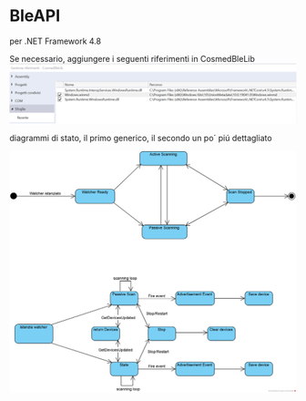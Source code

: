 # BleAPI

per .NET Framework 4.8

Se necessario, aggiungere i seguenti riferimenti in CosmedBleLib
![alt text](https://github.com/themrpink/BleAPI/blob/master/img/gestione_riferimenti.png?raw=true)


diagrammi di stato, il primo generico, il secondo un po´ piú  dettagliato

![alt text](https://github.com/themrpink/BleAPI/blob/master/img/State_Machine_Diagram2.png?raw=true)
